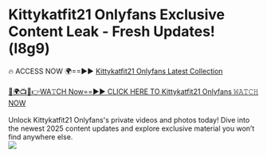 # Kittykatfit21 Onlyfans Exclusive Content Leak - Fresh Updates! (l8g9)

🔥 ACCESS NOW 🌍==►► <a href="https://tinyurl.com/kvy9nzfs" rel="nofollow">Kittykatfit21 Onlyfans Latest Collection</a>
<br><br>
[🔴🌍📺📱👉WA𝚃CH Now==►► CLICK HERE TO Kittykatfit21 Onlyfans 𝚆𝙰𝚃𝙲𝙷 NOW](https://tinyurl.com/kvy9nzfs)
<br><br>
Unlock Kittykatfit21 Onlyfans's private videos and photos today! Dive into the newest 2025 content updates and explore exclusive material you won’t find anywhere else.
<br>
<a href="https://tinyurl.com/kvy9nzfs" rel="nofollow" data-target="animated-image.originalLink"><img src="https://camo.githubusercontent.com/8a4f000d20f83aca3bf7ec5f350d767afa0574a8a352519fd8cfa583a6f93a33/68747470733a2f2f692e696d6775722e636f6d2f644a486b345a712e676966" data-canonical-src="https://i.imgur.com/dJHk4Zq.gif" style="max-width: 100%; display: inline-block;" data-target="animated-image.originalImage"></a>
<br>
